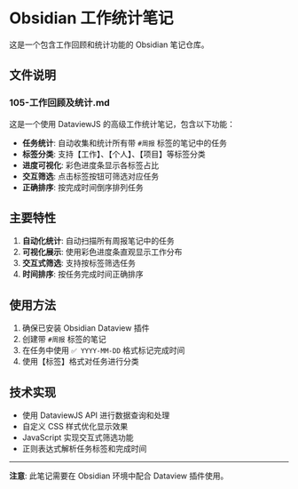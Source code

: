 # Obsidian 工作统计笔记

这是一个包含工作回顾和统计功能的 Obsidian 笔记仓库。

## 文件说明

### 105-工作回顾及统计.md
这是一个使用 DataviewJS 的高级工作统计笔记，包含以下功能：

- **任务统计**: 自动收集和统计所有带 `#周报` 标签的笔记中的任务
- **标签分类**: 支持【工作】、【个人】、【项目】等标签分类  
- **进度可视化**: 彩色进度条显示各标签占比
- **交互筛选**: 点击标签按钮可筛选对应任务
- **正确排序**: 按完成时间倒序排列任务

## 主要特性

1. **自动化统计**: 自动扫描所有周报笔记中的任务
2. **可视化展示**: 使用彩色进度条直观显示工作分布
3. **交互式筛选**: 支持按标签筛选任务
4. **时间排序**: 按任务完成时间正确排序

## 使用方法

1. 确保已安装 Obsidian Dataview 插件
2. 创建带 `#周报` 标签的笔记
3. 在任务中使用 `✅ YYYY-MM-DD` 格式标记完成时间
4. 使用【标签】格式对任务进行分类

## 技术实现

- 使用 DataviewJS API 进行数据查询和处理
- 自定义 CSS 样式优化显示效果
- JavaScript 实现交互式筛选功能
- 正则表达式解析任务标签和完成时间

---

**注意**: 此笔记需要在 Obsidian 环境中配合 Dataview 插件使用。
